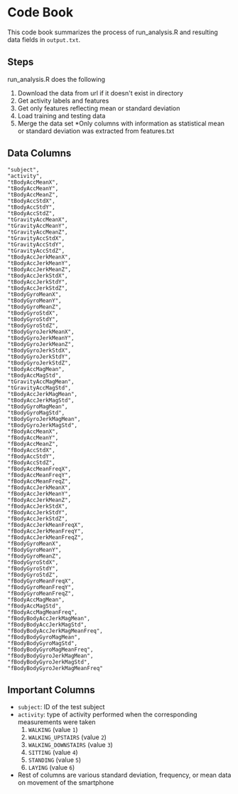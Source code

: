 # Code Book

This code book summarizes the process of run_analysis.R and resulting data fields in `output.txt`.

## Steps
run_analysis.R does the following 

1. Download the data from url if it doesn't exist in directory
2. Get activity labels and features 
3. Get only features reflecting mean or standard deviation
4. Load training and testing data
5. Merge the data set
*Only columns with information as statistical mean or standard deviation was extracted from features.txt

## Data Columns
	"subject",
    "activity",
    "tBodyAccMeanX",
    "tBodyAccMeanY",
    "tBodyAccMeanZ",
    "tBodyAccStdX",
    "tBodyAccStdY",
    "tBodyAccStdZ",
    "tGravityAccMeanX",
    "tGravityAccMeanY",
    "tGravityAccMeanZ",
    "tGravityAccStdX",
    "tGravityAccStdY",
    "tGravityAccStdZ",
    "tBodyAccJerkMeanX",
    "tBodyAccJerkMeanY",
    "tBodyAccJerkMeanZ",
    "tBodyAccJerkStdX",
    "tBodyAccJerkStdY",
    "tBodyAccJerkStdZ",
    "tBodyGyroMeanX",
    "tBodyGyroMeanY",
    "tBodyGyroMeanZ",
    "tBodyGyroStdX",
    "tBodyGyroStdY",
    "tBodyGyroStdZ",
    "tBodyGyroJerkMeanX",
    "tBodyGyroJerkMeanY",
    "tBodyGyroJerkMeanZ",
    "tBodyGyroJerkStdX",
    "tBodyGyroJerkStdY",
    "tBodyGyroJerkStdZ",
    "tBodyAccMagMean",
    "tBodyAccMagStd",
    "tGravityAccMagMean",
    "tGravityAccMagStd",
    "tBodyAccJerkMagMean",
    "tBodyAccJerkMagStd",
    "tBodyGyroMagMean",
    "tBodyGyroMagStd",
    "tBodyGyroJerkMagMean",
    "tBodyGyroJerkMagStd",
    "fBodyAccMeanX",
    "fBodyAccMeanY",
    "fBodyAccMeanZ",
    "fBodyAccStdX",
    "fBodyAccStdY",
    "fBodyAccStdZ",
    "fBodyAccMeanFreqX",
    "fBodyAccMeanFreqY",
    "fBodyAccMeanFreqZ",
    "fBodyAccJerkMeanX",
    "fBodyAccJerkMeanY",
    "fBodyAccJerkMeanZ",
    "fBodyAccJerkStdX",
    "fBodyAccJerkStdY",
    "fBodyAccJerkStdZ",
    "fBodyAccJerkMeanFreqX",
    "fBodyAccJerkMeanFreqY",
    "fBodyAccJerkMeanFreqZ",
    "fBodyGyroMeanX",
    "fBodyGyroMeanY",
    "fBodyGyroMeanZ",
    "fBodyGyroStdX",
    "fBodyGyroStdY",
    "fBodyGyroStdZ",
    "fBodyGyroMeanFreqX",
    "fBodyGyroMeanFreqY",
    "fBodyGyroMeanFreqZ",
    "fBodyAccMagMean",
    "fBodyAccMagStd",
    "fBodyAccMagMeanFreq",
    "fBodyBodyAccJerkMagMean",
    "fBodyBodyAccJerkMagStd",
    "fBodyBodyAccJerkMagMeanFreq",
    "fBodyBodyGyroMagMean",
    "fBodyBodyGyroMagStd",
    "fBodyBodyGyroMagMeanFreq",
    "fBodyBodyGyroJerkMagMean",
    "fBodyBodyGyroJerkMagStd",
    "fBodyBodyGyroJerkMagMeanFreq"


## Important Columns
* `subject`: ID of the test subject
* `activity`: type of activity performed when the corresponding measurements were taken
	1. `WALKING` (value `1`)
	2. `WALKING_UPSTAIRS` (value `2`)
	3. `WALKING_DOWNSTAIRS` (value `3`)
	4. `SITTING` (value `4`)
	5. `STANDING` (value `5`)
	6. `LAYING` (value `6`)
* Rest of columns are various standard deviation, frequency, or mean data on movement of the smartphone